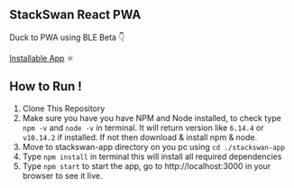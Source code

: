 ## StackSwan React PWA

Duck to PWA using BLE
Beta 👇

[Installable App](https://stackswan-f7c10.web.app/home) ⚛

## How to Run !

1. Clone This Repository
2. Make sure you have you have NPM and Node installed, to check type `npm -v` and `node -v` in terminal. It will return version like `6.14.4` or `v10.14.2` if installed. If not then download & install npm & node.
3. Move to stackswan-app directory on you pc using `cd ./stackswan-app`
4. Type `npm install` in terminal this will install all required dependencies
5. Type `npm start` to start the app, go to http://localhost:3000 in your browser to see it live.
